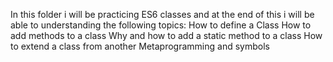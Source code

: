 In this folder i will be practicing ES6 classes and at the end of this i will be able to understanding the following topics: 
How to define a Class
How to add methods to a class
Why and how to add a static method to a class
How to extend a class from another
Metaprogramming and symbols